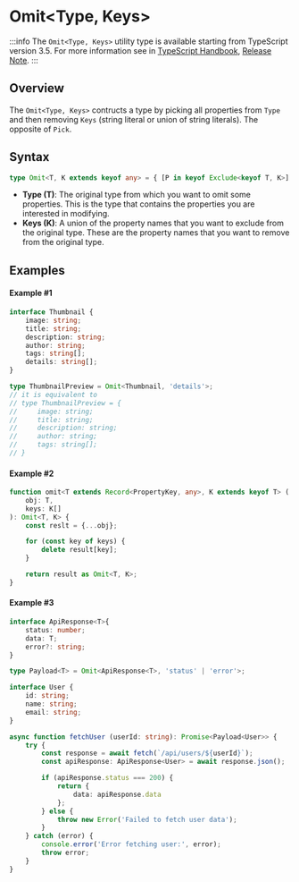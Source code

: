 # Omit\<Type, Keys>

:::info
The `Omit<Type, Keys>` utility type is available starting from TypeScript version 3.5. For more information see in [TypeScript Handbook](https://www.typescriptlang.org/docs/handbook/utility-types.html#omittype-keys), [Release Note](https://www.typescriptlang.org/docs/handbook/release-notes/typescript-3-5.html#the-omit-helper-type).
:::

## Overview

The `Omit<Type, Keys>` contructs a type by picking all properties from `Type` and then removing `Keys` (string literal or union of string literals). The opposite of `Pick`.

## Syntax

```ts
type Omit<T, K extends keyof any> = { [P in keyof Exclude<keyof T, K>]: T[P]; }
```

- **Type (T)**: The original type from which you want to omit some properties. This is the type that contains the properties you are interested in modifying.
- **Keys (K)**: A union of the property names that you want to exclude from the original type. These are the property names that you want to remove from the original type.

## Examples

#### Example #1

```ts
interface Thumbnail {
    image: string;
    title: string;
    description: string;
    author: string;
    tags: string[];
    details: string[];
}

type ThumbnailPreview = Omit<Thumbnail, 'details'>;
// it is equivalent to 
// type ThumbnailPreview = {
//     image: string;
//     title: string;
//     description: string;
//     author: string;
//     tags: string[];
// }
```

#### Example #2

```ts
function omit<T extends Record<PropertyKey, any>, K extends keyof T> (
    obj: T,
    keys: K[]
): Omit<T, K> {
    const reslt = {...obj};

    for (const key of keys) {
        delete result[key];
    }

    return result as Omit<T, K>;
}
```

#### Example #3

```ts
interface ApiResponse<T>{
    status: number;
    data: T;
    error?: string;
}

type Payload<T> = Omit<ApiResponse<T>, 'status' | 'error'>;

interface User {
    id: string;
    name: string;
    email: string;
}

async function fetchUser (userId: string): Promise<Payload<User>> {
    try {
        const response = await fetch(`/api/users/${userId}`);
        const apiResponse: ApiResponse<User> = await response.json();

        if (apiResponse.status === 200) {
            return {
                data: apiResponse.data
            };
        } else {
            throw new Error('Failed to fetch user data');
        }
    } catch (error) {
        console.error('Error fetching user:', error);
        throw error;
    }
}
```